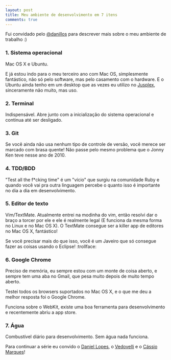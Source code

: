 ```yaml
---
layout: post
title: Meu ambiente de desenvolvimento em 7 itens
comments: true
---
```


Fui convidado pelo <a href="http://twitter.com/danillos" target="_blank">@danillos</a> para descrever mais sobre o meu ambiente de trabalho :) 

### 1. Sistema operacional

Mac OS X e Ubuntu. 

E já estou indo para o meu terceiro ano com Mac OS, simplesmente fantástico, não só pelo software, mas pelo casamento com o hardware. E o Ubuntu ainda tenho em um desktop que as vezes eu utilizo no [Jusplex](http://jus.com.br), sinceramente não muito, mas uso. 

### 2. Terminal 

Indispensável. Abre junto com a inicialização do sistema operacional e continua até ser desligado. 
 
### 3. Git 

Se você ainda não usa nenhum tipo de controle de versão, você merece ser marcado com brasa quente! Não passe pelo mesmo problema que o Jonny Ken teve nesse ano de 2010.

### 4. TDD/BDD 

"Test all the f*cking time" é um "vício" que surgiu na comunidade Ruby e quando você vai pra outra linguagem percebe o quanto isso é importante no dia a dia em desenvolvimento.

### 5. Editor de texto 

Vim/TextMate. Atualmente entrei na modinha do vim, então resolvi dar o braço a torcer por ele e ele é realmente legal (E funciona da mesma forma no Linux e no Mac OS X). O TextMate consegue ser a killer app de editores no Mac OS X, fantástico!

Se você precisar mais do que isso, você é um Javeiro que só consegue fazer as coisas usando o Eclipse! :trollface:

### 6. Google Chrome 

Preciso de memória, eu sempre estou com um monte de coisa aberto, e sempre tem uma aba no Gmail, que pesa muito depois de muito tempo aberto.

Testei todos os browsers suportados no Mac OS X, e o que me deu a melhor resposta foi o Google Chrome.

Funciona sobre o WebKit, existe uma boa ferramenta para desenvolvimento e recentemente abriu a app store.

### 7. Água

Combustível diário para desenvolvimento. Sem água nada funciona. 

Para continuar a série eu convido o [Daniel Lopes](http://blog.areacriacoes.com.br), o [Vedovelli](http://www.vedovelli.com.br) e o [Cássio Marques](http://cassiomarques.wordpress.com)!
